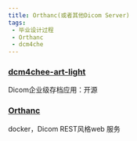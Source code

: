 ```yaml
---
title: Orthanc(或者其他Dicom Server)
tags:
 - 毕业设计过程
 - Orthanc
 - dcm4che
---
```


### [dcm4chee-art-light](https://github.com/dcm4che/dcm4chee-arc-light)

Dicom企业级存档应用：开源

### [Orthanc](https://github.com/jodogne/OrthancDocker)

docker，Dicom REST风格web 服务
